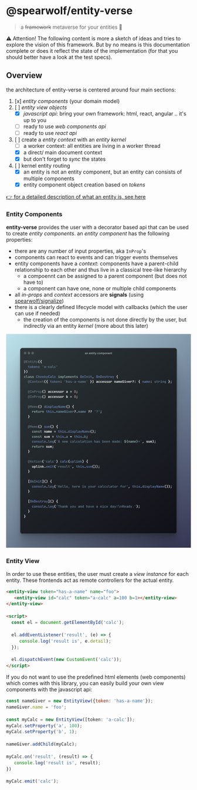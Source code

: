 # @spearwolf/entity-verse

> a ~~framework~~ metaverse for your entities :rocket:

:warning: Attention!  The following content is more a sketch of ideas and tries to explore the vision of this framework. But by no means is this documentation complete or does it reflect the state of the implementation (for that you should better have a look at the test specs).

## Overview

the architecture of entity-verse is centered around four main sections:

1. [x] _entity components_ (your domain model)
2. [ ] _entity view objects_
   - [x] _javascript api_: bring your own framework: html, react, angular .. it's up to you
   - [ ] ready to use _web components api_
   - [ ] ready to use _react api_
3. [ ] create a _entity context_ with an _entity kernel_
   - [ ] a worker context: all entities are living in a worker thread 
   - [x] a direct/ main document context
   - [x] but don't forget to _sync_ the states
4. [ ] kernel entity routing
   - [x] an entity is not an entity component, but an entity can consists of multiple components
   - [x] entity component object creation based on _tokens_

[👉 for a detailed description of what an entity is, see here](./docs/Entity.md)

### Entity Components

**entity-verse** provides the user with a decorator based api that can be used to create _entity components_.
an _entity component_ has the following properties:
- there are any number of input properties, aka `InProp`'s
- components can react to events and can trigger events themselves
- entity components have a _context_: components have a parent-child relationship to each other and thus live in a classical tree-like hierarchy
  - a compoennt can be assigned to a parent component (but does not have to)
  - a component can have one, none or multiple child components
- all _in-props_ and _context_ accessors are __signals__ (using [spearwolf/signalize](https://github.com/spearwolf/signalize))
- there is a clearly defined lifecycle model with callbacks (which the user can use if needed)
  - the creation of the components is not done directly by the user, but indirectly via an entity _kernel_ (more about this later)

![an entity component](./docs/images/an-entity-component.png)

### Entity View

In order to use these entities, the user must create a _view instance_ for each entity. These frontends act as remote controllers for the actual entity.

```html
<entity-view token="has-a-name" name="foo">
   <entity-view id="calc" token="a-calc" a=100 b=1></entity-view>
</entity-view>

<script>
  const el = document.getElementById('calc');
  
  el.addEventListener('result', (e) => {
     console.log('result is', e.detail);
  });
  
  el.dispatchEvent(new CustomEvent('calc'));
</script>
```

If you do not want to use the predefined html elements (web components) which comes with this library, you can easily build your own view components with the javascript api:

```js
const nameGiver = new EntityView({token: 'has-a-name'});
nameGiver.name = 'foo';

const myCalc = new EntityView([token: 'a-calc']);
myCalc.setProperty('a', 100);
myCalc.setProperty('b', 1);

nameGiver.addChild(myCalc);

myCalc.on('result', (result) => {
   console.log('result is', result);
})

myCalc.emit('calc');
```
